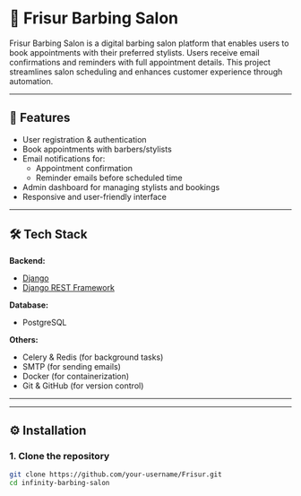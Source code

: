 # 💈 Frisur Barbing Salon

Frisur Barbing Salon is a digital barbing salon platform that enables users to book appointments with their preferred stylists. Users receive email confirmations and reminders with full appointment details. This project streamlines salon scheduling and enhances customer experience through automation.

---

## 🚀 Features

- User registration & authentication
- Book appointments with barbers/stylists
- Email notifications for:
  - Appointment confirmation
  - Reminder emails before scheduled time
- Admin dashboard for managing stylists and bookings
- Responsive and user-friendly interface

---

## 🛠️ Tech Stack
**Backend:**
- [Django](https://www.djangoproject.com/)
- [Django REST Framework](https://www.django-rest-framework.org/)

**Database:**
- PostgreSQL

**Others:**
- Celery & Redis (for background tasks)
- SMTP (for sending emails)
- Docker (for containerization)
- Git & GitHub (for version control)

---


---

## ⚙️ Installation

### 1. Clone the repository

```bash
git clone https://github.com/your-username/Frisur.git
cd infinity-barbing-salon
